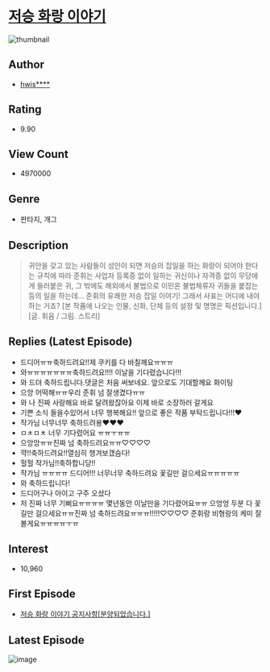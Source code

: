 # [저승 화랑 이야기](https://comic.naver.com/bestChallenge/list?titleId=691102)
![thumbnail](https://image-comic.pstatic.net/user_contents_data/challenge_comic/2017/11/25/307444/thumbnail_title_hwistriy_103028_.jpg)

## Author
- [hwis****](https://comic.naver.com/artistTitle?id=307444)

## Rating
- 9.90

## View Count
- 4970000

## Genre
- 판타지, 개그

## Description
> 귀안을 갖고 있는 사람들이 성인이 되면 저승의 잡일을 하는 화랑이 되어야 한다는 규칙에 따라 준휘는 사업자 등록증 없이 일하는 귀신이나 자격증 없이 무당에게 들러붙은 귀, 그 밖에도 해외에서 불법으로 이민온 불법체류자 귀들을 붙잡는 등의 일을 하는데... 준휘의 유쾌한 저승 잡일 이야기! 그래서 사표는 어디에 내야 하는 거죠? [본 작품에 나오는 인물, 신화, 단체 등의 설정 및 명명은 픽션입니다.] [글. 휘음 / 그림. 스트리]

## Replies (Latest Episode)
- 드디어ㅠㅠ축하드려요!!제 쿠키를 다 바칠께요ㅠㅠㅠ
- 와ㅠㅠㅠㅠㅠㅠㅠ축하드려요!!!! 이날을 기다렸습니다!!!
- 와 드뎌 축하드립니다.댓글은 처음 써보네요. 앞으로도 기대할께요 화이팅
- 으앙 어떡해ㅠㅠ우리 준휘 넘 잘생겼다ㅠㅠ
- 와 나 진짜 사랑해요 바로 달려왔잖아요 이제 바로 소장하러 갈게요
- 기쁜 소식 들을수있어서 너무 행복해요!! 앞으로 좋은 작품 부탁드립니다!!!♥︎
- 작가님 너무너무 축하드려용❤️❤️❤️
- ㅁㅊㅁㅊ 너무 기다렸어요 ㅠㅠㅜㅠㅠ
- 으앙앙ㅠㅠ진짜 넘 축하드려요ㅠㅠ♡♡♡♡
- 꺅!!축하드려요!!열심히 챙겨보갰슴다!
- 헐헐 작가님!!축하합니당!!
- 작가님 ㅠㅠㅠㅠ 드디어!!! 너무너무 축하드려요 꽃길만 걸으세요ㅠㅠㅠㅠㅠ
- 와 축하드립니다!
- 드디어구나 아이고 구주 오셨다
- 저 진짜 너무 기뻐요ㅠㅠㅠㅠ 몇년동안 이날만을 기다렸어요ㅠㅠ 으엉엉 두분 다 꽃길만 걸으세요ㅠㅠ진짜 넘 축하드려요ㅠㅠㅠ!!!!!♡♡♡♡ 준휘랑 비형랑의 케미 잘 볼게요ㅠㅠㅠㅠㅜㅠ

## Interest
- 10,960

## First Episode
- [저승 화랑 이야기 공지사항[분양되었습니다.]](https://comic.naver.com/bestChallenge/detail?titleId=691102&no=1)

## Latest Episode
![image](https://image-comic.pstatic.net/user_contents_data/challenge_comic/2021/06/08/307444/upload_3977578311264448820.jpeg)
